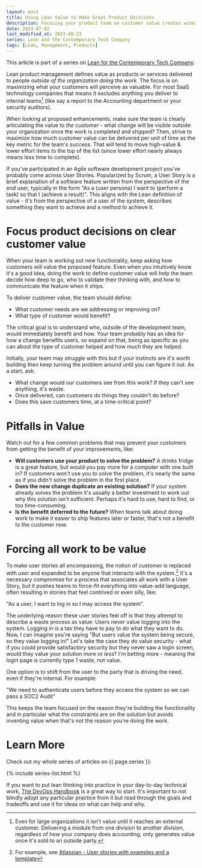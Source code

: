 ```yaml
---
layout: post
title: Using Lean Value to Make Great Product Decisions
description: Focusing your product team on customer value creates winning products faster.  Here's how to get started.
date: 2023-07-02
last_modified_at: 2023-08-23
series: Lean and the Contemporary Tech Company
tags: [Lean, Management, Products]
---
```


This article is part of a series on [Lean for the Contemporary Tech Company](lean-for-the-contemporary-tech-company).

Lean product management defines value as products or services delivered to people _outside of the organization doing the work_.  The focus is on maximizing what your customers will perceive as valuable.  For most SaaS technology companies that means it excludes anything you deliver to internal teams[^largeteams] (like say a report to the Accounting department or your security auditors).  

When looking at proposed enhancements, make sure the team is clearly articulating the value _to the customer_ - what change will be visible outside your organization once the work is completed and shipped?  Then, strive to maximize how much customer value can be delivered per unit of time as the key metric for the team's success.  That will tend to move high-value & lower effort items to the top of the list (since lower effort nearly always means less time to complete).  

If you've participated in an Agile software development project you've probably come across User Stories.  Popularized by Scrum, a User Story is a brief explanation of a software feature written from the perspective of the end user, typically in the form "As a (user persona) I want to (perform a task) so that I (achieve a result)".  This aligns with the Lean definition of value - it's from the perspective of a user of the system, describes something they want to achieve and a method to achieve it.

# Focus product decisions on clear customer value

When your team is working out new functionality, keep asking how customers will value the proposed feature. Even when you intuitively know it's a good idea, doing the work to define customer value will help the team decide how deep to go, who to validate their thinking with, and how to communicate the feature when it ships.  

To deliver customer value, the team should define:

* What customer needs are we addressing or improving on?
* What type of customer would benefit?

The critical goal is to understand who, outside of the development team, would immediately benefit and how. Your team probably has an idea for how a change benefits users, so expand on that, being as specific as you can about the type of customer helped and how much they are helped.  

Initially, your team may struggle with this but if your instincts are it's worth building then keep turning the problem around until you can figure it out.  As a start, ask:

* What change would our customers see from this work?  If they can't see anything, it's waste.
* Once delivered, can customers do things they couldn't do before?
* Does this save customers time, at a time-critical point?

# Pitfalls in Value

Watch out for a few common problems that may prevent your customers from getting the benefit of your improvements, like:

* **Will customers use your product to solve the problem?**  A drinks fridge is a great feature, but would you pay more for a computer with one built in?  If customers won't use you to solve the problem, it's nearly the same as if you didn't solve the problem in the first place.
* **Does the new change duplicate an existing solution?** If your system already solves the problem it's usually a better investment to work out why this solution isn't sufficient.  Perhaps it's hard to use, hard to find, or too time-consuming.
* **Is the benefit deferred to the future?** When teams talk about doing work to make it easier to ship features later or faster, that's not a benefit to the customer _now_.

# Forcing all work to be value

To make user stories all encompassing, the notion of _customer_ is replaced with _user_ and expanded to be anyone that interacts with the system.[^userstorydef]  It's a necessary compromise for a process that associates all work with a User Story, but it pushes teams to force-fit everything into value-add language, often resulting in stories that feel contrived or even silly, like:

"As a user, I want to log in so I may access the system".  

The underlying reason these user stories feel off is that they attempt to describe a waste process as value:  Users never value logging into the system.  Logging in is a tax they have to pay to do what they want to do.  Now, I can imagine you're saying "But users value the system being secure, so they value logging in!"  Let's take the case they do value security - what if you could provide satisfactory security but they never saw a login screen, would they value your solution _more_ or _less_?  I'm betting more - meaning the login page is currently type 1 waste, not value.

One option is to shift from the user to the party that is driving the need, even if they're internal.  For example:

"We need to authenticate users before they access the system so we can pass a SOC2 Audit"

This keeps the team focused on the reason they're building the functionality and in particular what the constraints are on the solution but avoids inventing value when that's not the reason you're doing the work.

# Learn More

Check out my whole series of articles on {{ page.series }}:

{% include series-list.html %}

If you want to put lean thinking into practice in your day-to-day technical work, [The DevOps Handbook](https://a.co/d/9lBeOaZ) is a great way to start.  It's important to not blindly adopt any particular practice from it but read through the goals and tradeoffs and use it for ideas on what can help and why.

[^largeteams]: Even for large organizations it isn't value until it reaches an external customer.  Delivering a module from one division to another division, regardless of how your company does accounting, only generates value once it's sold to an outside party.

[^userstorydef]: For example, see [Atlassian - User stories with examples and a template](https://www.atlassian.com/agile/project-management/user-stories)